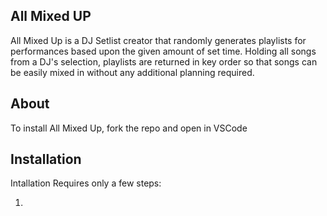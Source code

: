 ## All Mixed UP

All Mixed Up is a DJ Setlist creator that randomly generates playlists for performances based upon the given amount of set time. Holding all songs from a DJ's selection, playlists are returned in key order so that songs can be easily mixed in without any additional planning required.

## About

To install All Mixed Up, fork the repo and open in VSCode

## Installation

Intallation Requires only a few steps:

1.
